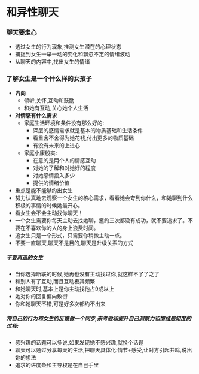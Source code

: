# 和异性聊天
### 聊天要走心
- 透过女生的行为现象,推测女生潜在的心理状态
- 捕捉到女生一举一动的变化和飘忽不定的情绪波动
- 从聊天的内容中,找出女生的情绪
### 了解女生是一个什么样的女孩子
- **内向**
  - 倾听,关怀,互动和鼓励
  - 和她有互动,关心她个人生活
- **对情感有什么需求**
  - 家庭生活环境和条件没有那么好的:
    - 深层的感情需求就是基本的物质基础和生活条件
	- 看重舍不舍得为她花钱,付出更多的物质基础
	- 有没有未来的上进心
  - 家庭小康殷实:
	- 在意的是两个人的情感互动
	- 对她的了解和对她好的程度
	- 对她感情投入多少
	- 提供的情绪价值
- 重点是能不能够约出女生
- 努力认真地去观察一个女生的核心需求，看看她会夸到你什么，和她聊到什么积极的事情的时候她最开心。
- 看女生会不会主动找你聊天！
- 一个女生需要你每天主动去找她聊，邀约三次都没有成功，就不要追求了。不要在不喜欢你的人的身上浪费时间。
- 追女生只是一个形式，只需要你稍微主动一点。
- 不要一直聊天,聊天不是目的,聊天是升级关系的方式
##### 不要再追的女生
- 当你选择断联的时候,她再也没有主动找过你,就这样不了了之了
- 和别人有了互动,而且互动极其频繁
- 和她聊天时,基本上是你主动找他占9成以上
- 她对你的回复偏向敷衍
- 你和她聊天不错,可是好多次都约不出来
##### 将自己的行为和女生的反馈做一个同步,来考验和提升自己洞察力和情绪感知度的过程:
- 感兴趣的话题可以多说,如果发现她不感兴趣,就换个话题
- 聊天可以通过分享每天的生活,把聊天具体化:情节+感受,让对方引起共鸣,说出她的想法
- 追求的进度条和主导权是在自己手里
